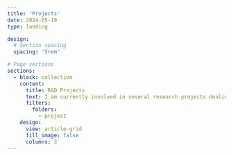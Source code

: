 ```yaml
---
title: 'Projects'
date: 2024-05-19
type: landing

design:
  # Section spacing
  spacing: '5rem'

# Page sections
sections:
  - block: collection
    content:
      title: R&D Projects
      text: I am currently involved in several research projects dealing with the management of large datasets, in line with the Open Science movement and the FAIR principles. 
      filters:
        folders:
          - project
    design:
      view: article-grid
      fill_image: false
      columns: 3
---
```


